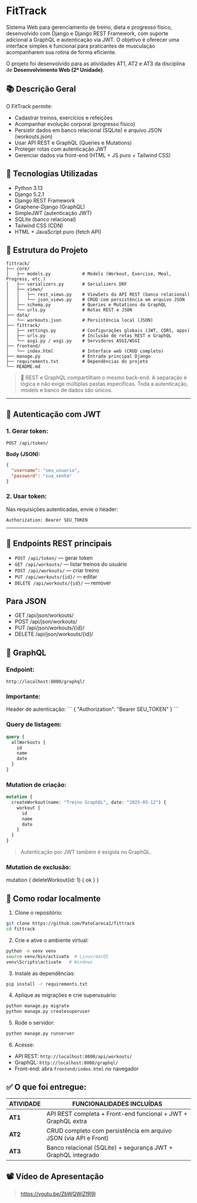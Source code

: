 
# FitTrack

Sistema Web para gerenciamento de treino, dieta e progresso físico, desenvolvido com Django e Django REST Framework, com suporte adicional a GraphQL e autenticação via JWT. O objetivo é oferecer uma interface simples e funcional para praticantes de musculação acompanharem sua rotina de forma eficiente.

 O projeto foi desenvolvido para as atividades AT1, AT2 e AT3 da disciplina de **Desenvolvimento Web (2ª Unidade)**.

## 📚 Descrição Geral

O FitTrack permite:
- Cadastrar treinos, exercícios e refeições
- Acompanhar evolução corporal (progresso físico)
- Persistir dados em banco relacional (SQLite) e arquivo JSON (workouts.json)
- Usar API REST e GraphQL (Queries e Mutations)
- Proteger rotas com autenticação JWT
- Gerenciar dados via front-end (HTML + JS puro + Tailwind CSS)

## 🚀 Tecnologias Utilizadas

- Python 3.13
- Django 5.2.1
- Django REST Framework
- Graphene-Django (GraphQL)
- SimpleJWT (autenticação JWT)
- SQLite (banco relacional)
- Tailwind CSS (CDN)
- HTML + JavaScript puro (fetch API)


## 📁 Estrutura do Projeto

```
fittrack/
├── core/
│   ├── models.py            # Models (Workout, Exercise, Meal, Progress, etc.)
│   ├── serializers.py       # Serializers DRF
│   ├── views/
│   │   ├── rest_views.py    # ViewSets da API REST (banco relacional)
│   │   └── json_views.py    # CRUD com persistência em arquivo JSON
│   ├── schema.py            # Queries e Mutations do GraphQL
│   └── urls.py              # Rotas REST e JSON
├── data/
│   └── workouts.json        # Persistência local (JSON)
├── fittrack/
│   ├── settings.py          # Configurações globais (JWT, CORS, apps)
│   ├── urls.py              # Inclusão de rotas REST e GraphQL
│   └── asgi.py / wsgi.py    # Servidores ASGI/WSGI
├── frontend/
│   └── index.html           # Interface web (CRUD completo)
├── manage.py                # Entrada principal Django
├── requirements.txt         # Dependências do projeto
└── README.md
```

> 🧠 REST e GraphQL compartilham o mesmo back-end. A separação é lógica e não exige múltiplas pastas específicas. Toda a autenticação, models e banco de dados são únicos.

---

## 🔐 Autenticação com JWT

### 1. Gerar token:

```
POST /api/token/
```

**Body (JSON):**
```json
{
  "username": "seu_usuario",
  "password": "sua_senha"
}
```

### 2. Usar token:

Nas requisições autenticadas, envie o header:
```
Authorization: Bearer SEU_TOKEN
```

---

## 🔗 Endpoints REST principais

- `POST /api/token/` — gerar token
- `GET /api/workouts/` — listar treinos do usuário
- `POST /api/workouts/` — criar treino
- `PUT /api/workouts/{id}/` — editar
- `DELETE /api/workouts/{id}/` — remover

## Para JSON

- GET /api/json/workouts/
- POST /api/json/workouts/
- PUT /api/json/workouts/{id}/
- DELETE /api/json/workouts/{id}/

## 🔎 GraphQL

### Endpoint:
```
http://localhost:8000/graphql/
```
### Importante:

Header de autenticação:
´´´
{
  "Authorization": "Bearer SEU_TOKEN"
}
´´´
### Query de listagem:

```graphql
query {
  allWorkouts {
    id
    name
    date
  }
}
```

### Mutation de criação:

```graphql
mutation {
  createWorkout(name: "Treino GraphQL", date: "2025-05-12") {
    workout {
      id
      name
      date
    }
  }
}
```

> Autenticação por JWT também é exigida no GraphQL.

### Mutation de exclusão:

mutation {
  deleteWorkout(id: 1) { ok }
}

## 🧪 Como rodar localmente

1. Clone o repositório:
```bash
git clone https://github.com/PatoCareca1/fittrack
cd fittrack
```

2. Crie e ative o ambiente virtual:
```bash
python -m venv venv
source venv/bin/activate  # Linux/macOS
venv\Scripts\activate   # Windows
```

3. Instale as dependências:
```bash
pip install -r requirements.txt
```

4. Aplique as migrações e crie superusuário:
```bash
python manage.py migrate
python manage.py createsuperuser
```

5. Rode o servidor:
```bash
python manage.py runserver
```

6. Acesse:
- API REST: `http://localhost:8000/api/workouts/`
- GraphQL: `http://localhost:8000/graphql/`
- Front-end: abra `frontend/index.html` no navegador

## ✅ O que foi entregue:

| ATIVIDADE | FUNCIONALIDADES INCLUÍDAS                                      |
|-----------|---------------------------------------------------------------|
| **AT1**   | API REST completa + Front-end funcional + JWT + GraphQL extra |
| **AT2**   | CRUD completo com persistência em arquivo JSON (via API e Front) |
| **AT3**   | Banco relacional (SQLite) + segurança JWT + GraphQL integrado |

## 📽️ Vídeo de Apresentação

> https://youtu.be/ZbWQWiZfR9I

